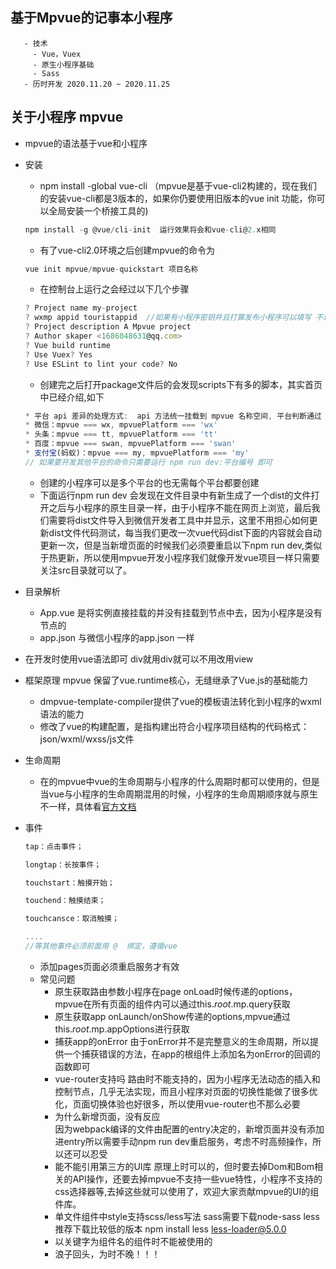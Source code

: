 
## 基于Mpvue的记事本小程序
       - 技术
         - Vue，Vuex
         - 原生小程序基础
         - Sass
       - 历时开发 2020.11.20 ~ 2020.11.25  
## 关于小程序 mpvue

   - mpvue的语法基于vue和小程序

   * 安装

     - npm install -global vue-cli （mpvue是基于vue-cli2构建的，现在我们的安装vue-cli都是3版本的，如果你仍要使用旧版本的vue init 功能，你可以全局安装一个桥接工具的)

     ```js
     npm install -g @vue/cli-init  运行效果将会和vue-cli@2.x相同
     ```

     - 有了vue-cli2.0环境之后创建mpvue的命令为

     ```js
     vue init mpvue/mpvue-quickstart 项目名称
     ```

     * 在控制台上运行之会经过以下几个步骤 

     ```js
     ? Project name my-project
     ? wxmp appid touristappid  //如果有小程序密钥并且打算发布小程序可以填写 不过不填后面可以补救 
     ? Project description A Mpvue project
     ? Author skaper <1686048631@qq.com>
     ? Vue build runtime
     ? Use Vuex? Yes
     ? Use ESLint to lint your code? No
     ```

     - 创建完之后打开package文件后的会发现scripts下有多的脚本，其实首页中已经介绍,如下

     ```js
     * 平台 api 差异的处理方式:  api 方法统一挂载到 mpvue 名称空间, 平台判断通过 mpvuePlatform 特征字符串
     * 微信：mpvue === wx, mpvuePlatform === 'wx'
     * 头条：mpvue === tt, mpvuePlatform === 'tt'
     * 百度：mpvue === swan, mpvuePlatform === 'swan'
     * 支付宝(蚂蚁)：mpvue === my, mpvuePlatform === 'my'
     // 如果要开发其他平台的命令只需要运行 npm run dev:平台编号 即可   
     ```

     - 创建的小程序可以是多个平台的也无需每个平台都要创建
     - 下面运行npm run dev 会发现在文件目录中有新生成了一个dist的文件打开之后与小程序的原生目录一样，由于小程序不能在网页上浏览，最后我们需要将dist文件导入到微信开发者工具中并显示，这里不用担心如何更新dist文件代码测试，每当我们更改一次vue代码dist下面的内容就会自动更新一次，但是当新增页面的时候我们必须要重启以下npm run dev,类似于热更新，所以使用mpvue开发小程序我们就像开发vue项目一样只需要关注src目录就可以了。

  * 目录解析

    - App.vue 是将实例直接挂载的并没有挂载到节点中去，因为小程序是没有节点的
    - app.json 与微信小程序的app.json 一样  

  * 在开发时使用vue语法即可 div就用div就可以不用改用view

  * 框架原理 mpvue 保留了vue.runtime核心，无缝继承了Vue.js的基础能力

    - dmpvue-template-compiler提供了vue的模板语法转化到小程序的wxml语法的能力
    - 修改了vue的构建配置，是指构建出符合小程序项目结构的代码格式：json/wxml/wxss/js文件

  * 生命周期

    - 在的mpvue中vue的生命周期与小程序的什么周期时都可以使用的，但是当vue与小程序的生命周期混用的时候，小程序的生命周期顺序就与原生不一样，具体看[官方文档](http://mpvue.com/mpvue/)

  * 事件

    ```js
    tap：点击事件；
    
    longtap：长按事件；
    
    touchstart：触摸开始；
    
    touchend：触摸结束；
    
    touchcansce：取消触摸；
    
    ....
    //等其他事件必须前面用 @  绑定，遵循vue
    ```

    * 添加pages页面必须重启服务才有效
    * 常见问题
      - 原生获取路由参数小程序在page onLoad时候传递的options，mpvue在所有页面的组件内可以通过this.$root.$mp.query获取
      - 原生获取app onLaunch/onShow传递的options,mpvue通过this.$root.$mp.appOptions进行获取
      - 捕获app的onError
        由于onError并不是完整意义的生命周期，所以提供一个捕获错误的方法，在app的根组件上添加名为onError的回调的函数即可
      - vue-router支持吗
        路由时不能支持的，因为小程序无法动态的插入和控制节点，几乎无法实现，而且小程序对页面的切换性能做了很多优化，页面切换体验也好很多，所以使用vue-router也不那么必要
      - 为什么新增页面，没有反应  
        因为webpack编译的文件由配置的entry决定的，新增页面并没有添加进entry所以需要手动npm run dev重启服务，考虑不时高频操作，所以还可以忍受
      - 能不能引用第三方的UI库
        原理上时可以的，但时要去掉Dom和Bom相关的API操作，还要去掉mpvue不支持一些vue特性，小程序不支持的css选择器等,去掉这些就可以使用了，欢迎大家贡献mpvue的UI的组件库。
      - 单文件组件中style支持scss/less写法
        sass需要下载node-sass 
        less推荐下载比较低的版本 npm install less less-loader@5.0.0   
      - 以关键字为组件名的组件时不能被使用的   
      - 浪子回头，为时不晚！！！

